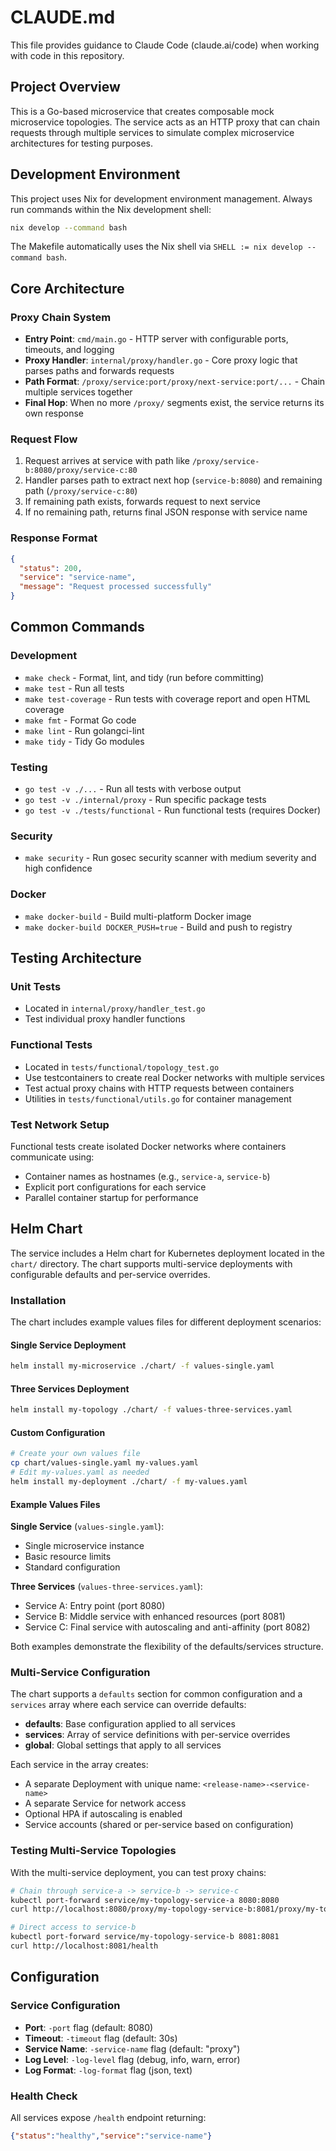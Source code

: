 # CLAUDE.md

This file provides guidance to Claude Code (claude.ai/code) when working with code in this repository.

## Project Overview

This is a Go-based microservice that creates composable mock microservice topologies. The service acts as an HTTP proxy that can chain requests through multiple services to simulate complex microservice architectures for testing purposes.

## Development Environment

This project uses Nix for development environment management. Always run commands within the Nix development shell:

```bash
nix develop --command bash
```

The Makefile automatically uses the Nix shell via `SHELL := nix develop --command bash`.

## Core Architecture

### Proxy Chain System
- **Entry Point**: `cmd/main.go` - HTTP server with configurable ports, timeouts, and logging
- **Proxy Handler**: `internal/proxy/handler.go` - Core proxy logic that parses paths and forwards requests
- **Path Format**: `/proxy/service:port/proxy/next-service:port/...` - Chain multiple services together
- **Final Hop**: When no more `/proxy/` segments exist, the service returns its own response

### Request Flow
1. Request arrives at service with path like `/proxy/service-b:8080/proxy/service-c:80`
2. Handler parses path to extract next hop (`service-b:8080`) and remaining path (`/proxy/service-c:80`)
3. If remaining path exists, forwards request to next service
4. If no remaining path, returns final JSON response with service name

### Response Format
```json
{
  "status": 200,
  "service": "service-name",
  "message": "Request processed successfully"
}
```

## Common Commands

### Development
- `make check` - Format, lint, and tidy (run before committing)
- `make test` - Run all tests
- `make test-coverage` - Run tests with coverage report and open HTML coverage
- `make fmt` - Format Go code
- `make lint` - Run golangci-lint
- `make tidy` - Tidy Go modules

### Testing
- `go test -v ./...` - Run all tests with verbose output
- `go test -v ./internal/proxy` - Run specific package tests
- `go test -v ./tests/functional` - Run functional tests (requires Docker)

### Security
- `make security` - Run gosec security scanner with medium severity and high confidence

### Docker
- `make docker-build` - Build multi-platform Docker image
- `make docker-build DOCKER_PUSH=true` - Build and push to registry

## Testing Architecture

### Unit Tests
- Located in `internal/proxy/handler_test.go`
- Test individual proxy handler functions

### Functional Tests
- Located in `tests/functional/topology_test.go` 
- Use testcontainers to create real Docker networks with multiple services
- Test actual proxy chains with HTTP requests between containers
- Utilities in `tests/functional/utils.go` for container management

### Test Network Setup
Functional tests create isolated Docker networks where containers communicate using:
- Container names as hostnames (e.g., `service-a`, `service-b`)
- Explicit port configurations for each service
- Parallel container startup for performance

## Helm Chart

The service includes a Helm chart for Kubernetes deployment located in the `chart/` directory. The chart supports multi-service deployments with configurable defaults and per-service overrides.

### Installation

The chart includes example values files for different deployment scenarios:

#### Single Service Deployment
```bash
helm install my-microservice ./chart/ -f values-single.yaml
```

#### Three Services Deployment
```bash
helm install my-topology ./chart/ -f values-three-services.yaml
```

#### Custom Configuration
```bash
# Create your own values file
cp chart/values-single.yaml my-values.yaml
# Edit my-values.yaml as needed
helm install my-deployment ./chart/ -f my-values.yaml
```

#### Example Values Files

**Single Service** (`values-single.yaml`):
- Single microservice instance
- Basic resource limits
- Standard configuration

**Three Services** (`values-three-services.yaml`):
- Service A: Entry point (port 8080)
- Service B: Middle service with enhanced resources (port 8081)
- Service C: Final service with autoscaling and anti-affinity (port 8082)

Both examples demonstrate the flexibility of the defaults/services structure.

### Multi-Service Configuration

The chart supports a `defaults` section for common configuration and a `services` array where each service can override defaults:

- **defaults**: Base configuration applied to all services
- **services**: Array of service definitions with per-service overrides
- **global**: Global settings that apply to all services

Each service in the array creates:
- A separate Deployment with unique name: `<release-name>-<service-name>`
- A separate Service for network access
- Optional HPA if autoscaling is enabled
- Service accounts (shared or per-service based on configuration)

### Testing Multi-Service Topologies

With the multi-service deployment, you can test proxy chains:

```bash
# Chain through service-a -> service-b -> service-c
kubectl port-forward service/my-topology-service-a 8080:8080
curl http://localhost:8080/proxy/my-topology-service-b:8081/proxy/my-topology-service-c:8082

# Direct access to service-b
kubectl port-forward service/my-topology-service-b 8081:8081
curl http://localhost:8081/health
```

## Configuration

### Service Configuration
- **Port**: `-port` flag (default: 8080)
- **Timeout**: `-timeout` flag (default: 30s)  
- **Service Name**: `-service-name` flag (default: "proxy")
- **Log Level**: `-log-level` flag (debug, info, warn, error)
- **Log Format**: `-log-format` flag (json, text)

### Health Check
All services expose `/health` endpoint returning:
```json
{"status":"healthy","service":"service-name"}
```

